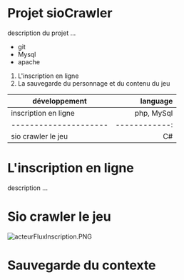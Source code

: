 # Projet sioCrawler #

description du projet ...

* git 
* Mysql
* apache

1. L'inscription en ligne
2. La sauvegarde du personnage et du contenu du jeu

|	développement	  |	language	|
|---------------------|------------:|
|inscription en ligne | php, MySql  |
|---------------------|------------:|                    
|sio crawler le jeu   |  C#         | 


# L'inscription en ligne #

description ...

# Sio crawler le jeu #

![acteurFluxInscription.PNG](https://github.com/images/acteurFluxInscription.PNG)




# Sauvegarde du contexte #
